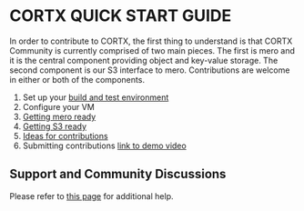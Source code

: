 CORTX QUICK START GUIDE
=======================

In order to contribute to CORTX, the first thing to understand is that CORTX Community is currently comprised of two main pieces.  The first is mero and it is the central component providing object and key-value storage.  The second component is our S3 interface to mero.  Contributions are welcome in either or both of the components.

1. Set up your [build and test environment](BUILD_ENVIRONMENT.md)
2. Configure your VM
3. [Getting mero ready](MeroQuickStart.md)
4. [Getting S3 ready](S3QuickStart.md)
5. [Ideas for contributions](SuggestedContributions.md)
6. Submitting contributions [link to demo video](https://seagatetechnology.sharepoint.com/:v:/r/sites/CORTX/Shared%20Documents/EOS-Training/EOS%20Core%20Training/Codacy%20work%20sync.mp4?csf=1&web=1&e=QQcePf)

Support and Community Discussions
-------
Please refer to [this page](SUPPORT.md) for additional help.
